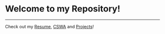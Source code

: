 # **Welcome to my Repository!**
---
Check out my [Resume](https://github.com/oyEEw2iZdytHfcy7vQdznNRngogSEh3fRzATZLu/-My-fw2LwtdbCDQB4xXJ76Ym-ASBUYUmAhb-QcW9J6vzfaqndK-ogwwx-o-8hae-gVA/blob/main/Resume.pdf), [CSWA](https://github.com/oyEEw2iZdytHfcy7vQdznNRngogSEh3fRzATZLu/-My-fw2LwtdbCDQB4xXJ76Ym-ASBUYUmAhb-QcW9J6vzfaqndK-ogwwx-o-8hae-gVA/blob/main/CSWA.pdf) and [Projects](https://github.com/oyEEw2iZdytHfcy7vQdznNRngogSEh3fRzATZLu/-My-fw2LwtdbCDQB4xXJ76Ym-ASBUYUmAhb-QcW9J6vzfaqndK-ogwwx-o-8hae-gVA/tree/main/Projects)!
